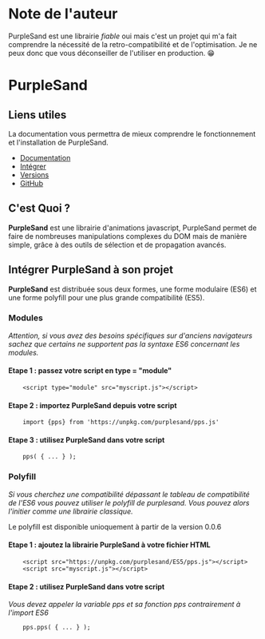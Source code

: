 # Note de l'auteur

PurpleSand est une librairie *fiable* oui mais c'est un projet qui m'a fait comprendre la nécessité de la retro-compatibilité et de l'optimisation.
Je ne peux donc que vous déconseiller de l'utiliser en production. 😁

# PurpleSand

## Liens utiles

La documentation vous permettra de mieux comprendre le fonctionnement et l'installation de PurpleSand.

- [Documentation](https://purplesand.enzoaicardi.com/doc/?page=pps)
- [Intégrer](https://purplesand.enzoaicardi.com/doc/?page=integrer)
- [Versions](https://purplesand.enzoaicardi.com/doc/?page=versions)
- [GitHub](https://github.com/enzoaicardi/purplesand)

## C'est Quoi ?

**PurpleSand** est une librairie d'animations javascript, PurpleSand permet de faire de nombreuses manipulations complexes du DOM mais de manière simple, grâce à des outils de sélection et de propagation avancés.

## Intégrer PurpleSand à son projet

**PurpleSand** est distribuée sous deux formes, une forme modulaire (ES6) et une forme polyfill pour une plus grande compatibilité (ES5).

### Modules

*Attention, si vous avez des besoins spécifiques sur d'anciens navigateurs sachez que certains ne supportent pas la syntaxe ES6 concernant les modules.*

#### Etape 1 : passez votre script en type = "module"

        <script type="module" src="myscript.js"></script>

#### Etape 2 : importez PurpleSand depuis votre script

        import {pps} from 'https://unpkg.com/purplesand/pps.js'

#### Etape 3 : utilisez PurpleSand dans votre script

        pps( { ... } );

### Polyfill

*Si vous cherchez une compatibilité dépassant le tableau de compatibilité de l'ES6 vous pouvez utiliser le polyfill de purplesand. Vous pouvez alors l'initier comme une librairie classique.*

Le polyfill est disponible unioquement à partir de la version 0.0.6

#### Etape 1 : ajoutez la librairie PurpleSand à votre fichier HTML

        <script src="https://unpkg.com/purplesand/ES5/pps.js"></script>
        <script src="myscript.js"></script>

#### Etape 2 : utilisez PurpleSand dans votre script

*Vous devez appeler la variable pps et sa fonction pps contrairement à l'import ES6*

        pps.pps( { ... } );
